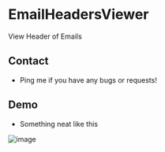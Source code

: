 # EmailHeadersViewer
View Header of Emails

## Contact
- Ping me if you have any bugs or requests!

## Demo
- Something neat like this

![image](https://user-images.githubusercontent.com/116027945/229641482-cce98c62-2107-4750-abe7-e71fe2dfe082.png)
